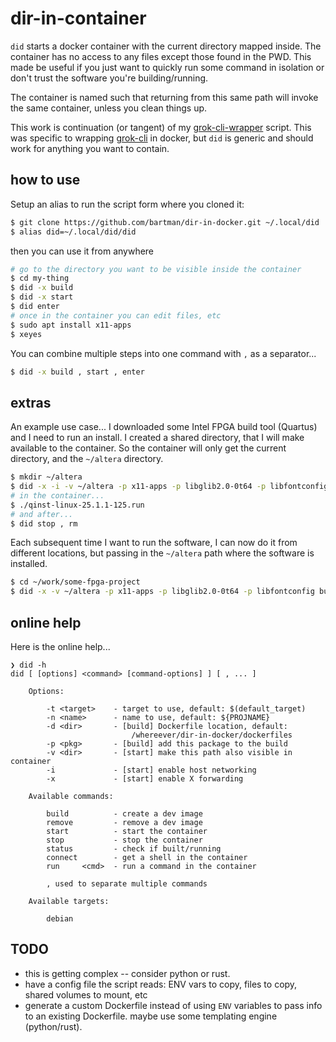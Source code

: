 # dir-in-container

`did` starts a docker container with the current directory mapped inside.
The container has no access to any files except those found in the PWD.
This made be useful if you just want to quickly run some command in
isolation or don't trust the software you're building/running.

The container is named such that returning from this same path will
invoke the same container, unless you clean things up.

This work is continuation (or tangent) of my [grok-cli-wrapper](https://github.com/bartman/grok-cli-wrapper)
script.  This was specific to wrapping [grok-cli](https://github.com/superagent-ai/grok-cli/) in docker,
but `did` is generic and should work for anything you want to contain.

## how to use

Setup an alias to run the script form where you cloned it:
```sh
$ git clone https://github.com/bartman/dir-in-docker.git ~/.local/did
$ alias did=~/.local/did/did
```

then you can use it from anywhere

```sh
# go to the directory you want to be visible inside the container
$ cd my-thing
$ did -x build
$ did -x start
$ did enter
# once in the container you can edit files, etc
$ sudo apt install x11-apps
$ xeyes
```

You can combine multiple steps into one command with `,` as a separator...

```sh
$ did -x build , start , enter
```

## extras

An example use case... I downloaded some Intel FPGA build tool (Quartus) and I need
to run an install.  I created a shared directory, that I will make available to the
container.  So the container will only get the current directory, and the `~/altera`
directory.

```sh
$ mkdir ~/altera
$ did -x -i -v ~/altera -p x11-apps -p libglib2.0-0t64 -p libfontconfig build , start , enter
# in the container...
$ ./qinst-linux-25.1.1-125.run
# and after...
$ did stop , rm
```

Each subsequent time I want to run the software, I can now do it from different locations,
but passing in the `~/altera` path where the software is installed.

```sh
$ cd ~/work/some-fpga-project
$ did -x -v ~/altera -p x11-apps -p libglib2.0-0t64 -p libfontconfig build , start , enter
```

## online help

Here is the online help...

```
❯ did -h
did [ [options] <command> [command-options] ] [ , ... ]

    Options:

        -t <target>    - target to use, default: $(default_target)
        -n <name>      - name to use, default: ${PROJNAME}
        -d <dir>       - [build] Dockerfile location, default:
                           /whereever/dir-in-docker/dockerfiles
        -p <pkg>       - [build] add this package to the build
        -v <dir>       - [start] make this path also visible in container
        -i             - [start] enable host networking
        -x             - [start] enable X forwarding

    Available commands:

        build          - create a dev image
        remove         - remove a dev image
        start          - start the container
        stop           - stop the container
        status         - check if built/running
        connect        - get a shell in the container
        run     <cmd>  - run a command in the container

        , used to separate multiple commands

    Available targets:

        debian

```

## TODO

- this is getting complex -- consider python or rust.
- have a config file the script reads: ENV vars to copy, files to copy, shared volumes to mount, etc
- generate a custom Dockerfile instead of using `ENV` variables to pass info to an existing Dockerfile.
  maybe use some templating engine (python/rust).
